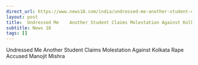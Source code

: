 ```yaml
---
direct_url: https://www.news18.com/india/undressed-me-another-student-claims-molestation-against-kolkata-rape-accused-manojit-mishra-ws-l-9416209.html
layout: post
title:  Undressed Me    Another Student Claims Molestation Against Kolkata Rape Accused Manojit Mishra
subtitle: News 18
tags: []
---
```


 Undressed Me    Another Student Claims Molestation Against Kolkata Rape Accused Manojit Mishra
